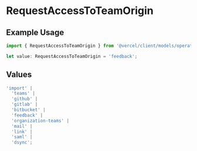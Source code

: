 # RequestAccessToTeamOrigin

## Example Usage

```typescript
import { RequestAccessToTeamOrigin } from '@vercel/client/models/operations';

let value: RequestAccessToTeamOrigin = 'feedback';
```

## Values

```typescript
'import' |
  'teams' |
  'github' |
  'gitlab' |
  'bitbucket' |
  'feedback' |
  'organization-teams' |
  'mail' |
  'link' |
  'saml' |
  'dsync';
```
